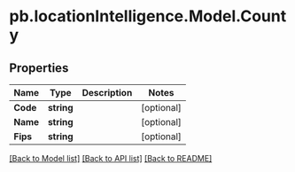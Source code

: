# pb.locationIntelligence.Model.County
## Properties

Name | Type | Description | Notes
------------ | ------------- | ------------- | -------------
**Code** | **string** |  | [optional] 
**Name** | **string** |  | [optional] 
**Fips** | **string** |  | [optional] 

[[Back to Model list]](../README.md#documentation-for-models) [[Back to API list]](../README.md#documentation-for-api-endpoints) [[Back to README]](../README.md)

